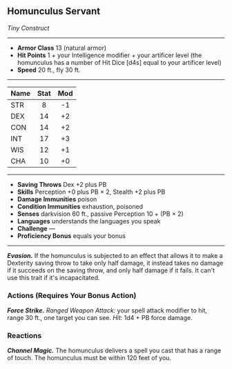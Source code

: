 ## Homunculus Servant
*Tiny Construct*
___
- **Armor Class** 13 (natural armor)
- **Hit Points** 1 + your Intelligence modifier + your artificer level (the homunculus has a number of Hit Dice [d4s] equal to your artificer level)
- **Speed** 20 ft., fly 30 ft.
___
| Name | Stat | Mod |
| ---- |:----:|:---:|
| STR  |  8   | -1  |
| DEX  |  14  | +2  |
| CON  |  14  | +2  |
| INT  |  17  | +3  |
| WIS  |  12  | +1  |
| CHA  |  10  | +0  |
___
- **Saving Throws** Dex +2 plus PB
- **Skills** Perception +0 plus PB × 2, Stealth +2 plus PB
- **Damage Immunities** poison
- **Condition Immunities** exhaustion, poisoned
- **Senses** darkvision 60 ft., passive Perception 10 + (PB × 2)
- **Languages** understands the languages you speak
- **Challenge** —
- **Proficiency Bonus** equals your bonus
___
***Evasion.*** If the homunculus is subjected to an effect that allows it to make a Dexterity saving throw to take only half damage, it instead takes no damage if it succeeds on the saving throw, and only half damage if it fails. It can't use this trait if it's incapacitated.  

### Actions (Requires Your Bonus Action)
***Force Strike.*** *Ranged Weapon Attack:* your spell attack modifier to hit, range 30 ft., one target you can see. *Hit:* 1d4 + PB force damage.  

### Reactions
***Channel Magic.*** The homunculus delivers a spell you cast that has a range of touch. The homunculus must be within 120 feet of you.